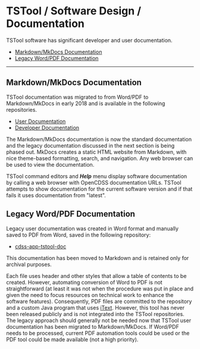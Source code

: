 # TSTool / Software Design / Documentation #

TSTool software has significant developer and user documentation.

*   [Markdown/MkDocs Documentation](#markdownmkdocs-documentation)
*   [Legacy Word/PDF Documentation](#legacy-wordpdf-documentation)

----------------------

## Markdown/MkDocs Documentation ##

TSTool documentation was migrated to from Word/PDF to Markdown/MkDocs in early 2018 and is available in the following repositories.

*   [User Documentation](https://github.com/OpenCDSS/cdss-app-tstool-doc-user)
*   [Developer Documentation](https://github.com/OpenCDSS/cdss-app-tstool-doc-dev)

The Markdown/MkDocs documentation is now the standard documentation and the legacy documentation discussed
in the next section is being phased out.  MkDocs creates a static HTML website from Markdown,
with nice theme-based formatting, search, and navigation.
Any web browser can be used to view the documentation.

TSTool command editors and ***Help*** menu display software documentation by calling a web browser
with OpenCDSS documentation URLs.
TSTool attempts to show documentation for the current software version and if that fails it uses documentation from "latest".

## Legacy Word/PDF Documentation ##

Legacy user documentation was created in Word format and manually saved to PDF from Word,
saved in the following repository:

*   [cdss-app-tstool-doc](https://github.com/OpenCDSS/cdss-app-tstool-doc)

This documentation has been moved to Markdown and is retained only for archival purposes.

Each file uses header and other styles that allow a table of contents to be created.
However, automating conversion of Word to PDF is not straightforward
(at least it was not when the procedure was put in place and given the need to focus resources
on technical work to enhance the software features).
Consequently, PDF files are committed to the repository and a custom Java program
that uses [iText](https://itextpdf.com/).
However, this tool has never been released publicly and is not integrated into the TSTool repositories.
The legacy approach should generally not be needed now that TSTool user documentation has
been migrated to Markdown/MkDocs.
If Word/PDF needs to be processed, current PDF automation tools could be used or the
PDF tool could be made available (not a high priority).
